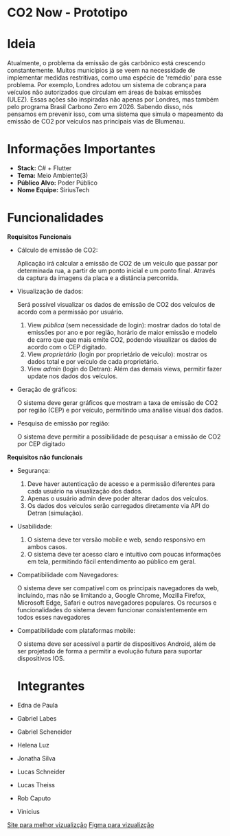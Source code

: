 <h1 style="align:center">CO2 Now - Prototipo</h1>

# Ideia
Atualmente, o problema da emissão de gás carbônico está crescendo constantemente. Muitos municípios já se veem na necessidade de implementar medidas restritivas, como uma espécie de 'remédio' para esse problema. Por exemplo, Londres adotou um sistema de cobrança para veículos não autorizados que circulam em áreas de baixas emissões (ULEZ). Essas ações são inspiradas não apenas por Londres, mas também pelo programa Brasil Carbono Zero em 2026. Sabendo disso, nós pensamos em prevenir isso, com uma sistema que simula o mapeamento da emissão de CO2 por veículos nas principais vias de Blumenau.

# Informações Importantes
- **Stack:** C# + Flutter
- **Tema:** Meio Ambiente(3)
- **Público Alvo:** Poder Público
- **Nome Equipe:** SiriusTech

# Funcionalidades

**Requisitos Funcionais**

- Cálculo de emissão de CO2:
    
    Aplicação irá calcular a emissão de CO2 de um veículo que passar por determinada rua, a partir de um ponto inicial e um ponto final. Através da captura da imagens da placa e a distância percorrida.
    
- Visualização de dados:
    
    Será possível visualizar os dados de emissão de CO2 dos veículos de acordo com a permissão por usuário.
    
    1. View *pública* (sem necessidade de login): mostrar dados do total de emissões por ano e por região, horário de maior emissão e modelo de carro que que mais emite CO2, podendo visualizar os dados de acordo com o CEP digitado. 
    2. View *proprietário* (login por proprietário de veículo): mostrar os dados total e por veículo de cada proprietário.
    3. View *admin* (login do Detran): Além das demais views, permitir fazer update nos dados dos veículos.
- Geração de gráficos:
    
    O sistema deve gerar gráficos que mostram a taxa de emissão de CO2 por região (CEP) e por veículo, permitindo uma análise visual dos dados.
    
- Pesquisa de emissão por região:
    
    O sistema deve permitir a possibilidade de pesquisar a emissão de CO2 por CEP digitado

**Requisitos não funcionais**

- Segurança:
    1. Deve haver autenticação de acesso e a permissão diferentes para cada usuário na visualização dos dados.
    2. Apenas o usuário admin deve poder alterar dados dos veículos.
    3. Os dados dos veiculos serão carregados diretamente via API do Detran (simulação).
    
- Usabilidade:
    1. O sistema deve ter versão mobile e web, sendo responsivo em ambos casos.
    2. O sistema deve ter acesso claro e intuitivo com poucas informações em tela, permitindo fácil entendimento ao público em geral.
    
- Compatibilidade com Navegadores:
    
    O sistema deve ser compatível com os principais navegadores da web, incluindo, mas não se limitando a, Google Chrome, Mozilla Firefox, Microsoft Edge, Safari e outros navegadores populares. Os recursos e funcionalidades do sistema devem funcionar consistentemente em todos esses navegadores
    
- Compatibilidade com plataformas mobile:
    
    O sistema deve ser acessível a partir de dispositivos Android, além de ser projetado de forma a permitir a evolução futura para suportar dispositivos IOS.

  # Integrantes

- Edna de Paula
- Gabriel Labes
- Gabriel Scheneider
- Helena Luz
- Jonatha Silva
- Lucas Schneider
- Lucas Theiss
- Rob Caputo
- Vinicius

<a href="https://quickest-macrame-144.notion.site/CO2Now-75dc991ff3a0458c9ef34ab87bd2fbc5">Site para melhor vizualizção</a>
<a href="https://www.figma.com/file/os1JcLsUkGJfe9orrKnOfp/Web-user?type=design&node-id=1-4&mode=design">Figma para vizualizção</a>
